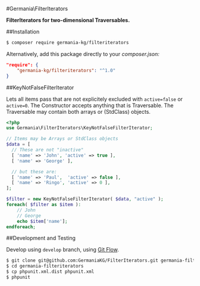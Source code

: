 #Germania\FilterIterators

**FilterIterators for two-dimensional Traversables.**



##Installation

```bash
$ composer require germania-kg/filteriterators
```

Alternatively, add this package directly to your *composer.json:*

```json
"require": {
    "germania-kg/filteriterators": "^1.0"
}
```


##KeyNotFalseFilterIterator

Lets all items pass that are not explicitely excluded with `active=false` or `active=0`. 
The Constructor accepts anything that is Traversable. 
The Traversable may contain both arrays or (StdClass) objects.

```php
<?php
use Germania\FilterIterators\KeyNotFalseFilterIterator;

// Items may be Arrays or StdClass objects
$data = [
  // These are not "inactive"
  [ 'name' => 'John', 'active' => true ],
  [ 'name' => 'George' ],

  // but these are:
  [ 'name' => 'Paul',  'active' => false ],
  [ 'name' => 'Ringo', 'active' => 0 ],
];

$filter = new KeyNotFalseFilterIterator( $data, "active" );
foreach( $filter as $item ):
	// John
	// George
	echo $item['name'];
endforeach;
```

##Development and Testing

Develop using `develop` branch, using [Git Flow](https://github.com/nvie/gitflow). 

```bash
$ git clone git@github.com:GermaniaKG/FilterIterators.git germania-filteriterators
$ cd germania-filteriterators
$ cp phpunit.xml.dist phpunit.xml
$ phpunit
```
